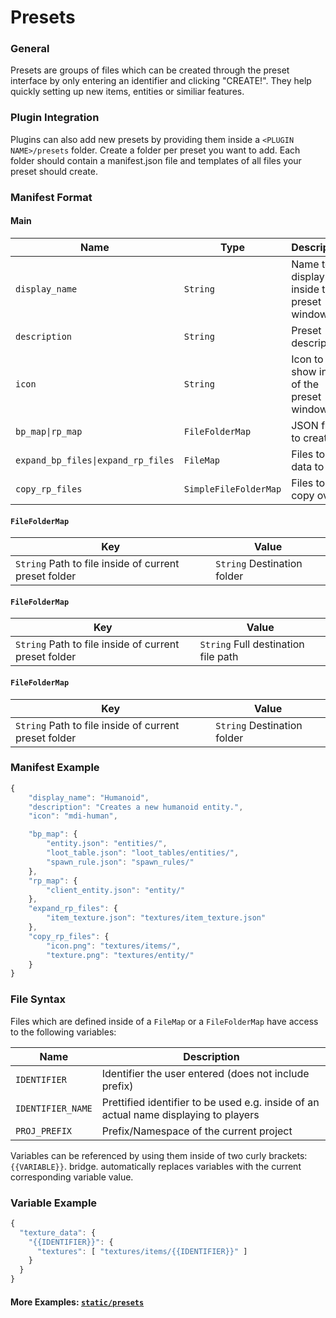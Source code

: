 # Presets
### General
Presets are groups of files which can be created through the preset interface by only entering an identifier and clicking "CREATE!". They help quickly setting up new items, entities or similiar features.

### Plugin Integration
Plugins can also add new presets by providing them inside a ```<PLUGIN NAME>/presets``` folder. Create a folder per preset you want to add. Each folder should contain a manifest.json file and templates of all files your preset should create.

### Manifest Format
#### Main
| Name | Type | Description 
| --- | --- | ---
| ```display_name``` | ```String``` | Name to display inside the preset window
| ```description``` | ```String``` | Preset description
| ```icon``` | ```String``` | Icon to show inside of the preset window
| ```bp_map\|rp_map``` | ```FileFolderMap``` | JSON files to create
| ```expand_bp_files\|expand_rp_files``` | ```FileMap``` | Files to add data to
| ```copy_rp_files``` | ```SimpleFileFolderMap``` | Files to just copy over

#### ```FileFolderMap```
| Key | Value
| --- | ---
| ```String``` Path to file inside of current preset folder | ```String``` Destination folder
#### ```FileFolderMap```
| Key | Value
| --- | ---
| ```String``` Path to file inside of current preset folder | ```String``` Full destination file path
#### ```FileFolderMap```
| Key | Value
| --- | ---
| ```String``` Path to file inside of current preset folder | ```String``` Destination folder

### Manifest Example
```javascript
{
    "display_name": "Humanoid",
    "description": "Creates a new humanoid entity.",
    "icon": "mdi-human",

    "bp_map": {
        "entity.json": "entities/",
        "loot_table.json": "loot_tables/entities/",
        "spawn_rule.json": "spawn_rules/"
    },
    "rp_map": {
        "client_entity.json": "entity/"
    },
    "expand_rp_files": {
        "item_texture.json": "textures/item_texture.json"
    },
    "copy_rp_files": {
        "icon.png": "textures/items/",
        "texture.png": "textures/entity/"
    }
}
```

### File Syntax
Files which are defined inside of a ```FileMap``` or a ```FileFolderMap``` have access to the following variables:

| Name | Description
| --- | ---
| ```IDENTIFIER``` | Identifier the user entered (does not include prefix)
| ```IDENTIFIER_NAME``` | Prettified identifier to be used e.g. inside of an actual name displaying to players
| ```PROJ_PREFIX``` | Prefix/Namespace of the current project

Variables can be referenced by using them inside of two curly brackets: ```{{VARIABLE}}```. bridge. automatically replaces variables with the current corresponding variable value.

### Variable Example
```javascript
{
  "texture_data": {
    "{{IDENTIFIER}}": {
      "textures": [ "textures/items/{{IDENTIFIER}}" ]
    }
  }
}
```


#### More Examples: [```static/presets```](https://github.com/solvedDev/bridge./tree/master/static/presets)